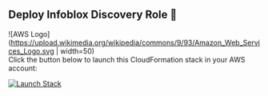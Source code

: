## Deploy Infoblox Discovery Role 🚀

![AWS Logo](https://upload.wikimedia.org/wikipedia/commons/9/93/Amazon_Web_Services_Logo.svg | width=50)  
Click the button below to launch this CloudFormation stack in your AWS account:

[![Launch Stack](https://raw.githubusercontent.com/awslabs/aws-icons-for-architecture/main/Architecture-Service-Cards/Res_Management-CloudFormation_light-bg.svg)](https://console.aws.amazon.com/cloudformation/home?#/stacks/create/template?templateURL=https://igor-prosimo.s3.eu-west-1.amazonaws.com/infoblox-iam-role.yaml)
